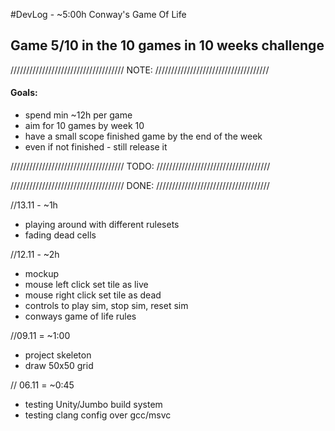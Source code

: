 #DevLog - ~5:00h
Conway's Game Of Life

## Game 5/10 in the 10 games in 10 weeks challenge
////////////////////////////////////
              NOTE:
////////////////////////////////////
#### Goals:
- spend min ~12h per game
- aim for 10 games by week 10 
- have a small scope finished game by the end of the week
- even if not finished - still release it

////////////////////////////////////
              TODO:
////////////////////////////////////

////////////////////////////////////
              DONE:
////////////////////////////////////

//13.11 - ~1h
- playing around with different rulesets
- fading dead cells

//12.11 - ~2h
- mockup
- mouse left click set tile as live
- mouse right click set tile as dead
- controls to play sim, stop sim, reset sim
- conways game of life rules

//09.11 = ~1:00
- project skeleton
- draw 50x50 grid

// 06.11 = ~0:45
- testing Unity/Jumbo build system
- testing clang config over gcc/msvc
